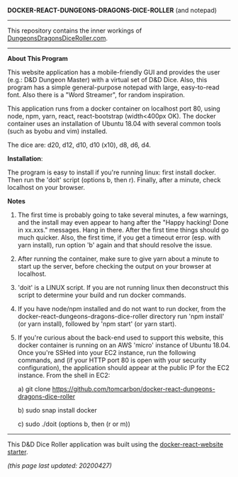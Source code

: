 
**DOCKER-REACT-DUNGEONS-DRAGONS-DICE-ROLLER** (and notepad)

******************************************************************************

This repository contains the inner workings of [DungeonsDragonsDiceRoller.com](https://dungeonsdragonsdiceroller.com). 

******************************************************************************

**About This Program**

This website application has a mobile-friendly GUI and provides the user (e.g.: D&D Dungeon Master) with a virtual set of D&D Dice. Also, this program has a simple general-purpose notepad with large, easy-to-read font. Also there is a "Word Streamer", for random inspiration.

This application runs from a docker container on localhost port 80, using node, npm, yarn, react, react-bootstrap (width<400px OK). The docker container uses an installation of Ubuntu 18.04 with several common tools (such as byobu and vim) installed. 

The dice are: d20, d12, d10, d10 (x10), d8, d6, d4.

**Installation**: 

The program is easy to install if you're running linux: first install docker. Then run the 'doit' script (options b, then r). Finally, after a minute, check localhost on your browser.

**Notes**
1) The first time is probably going to take several minutes, a few warnings, and the install may even appear to hang after the "Happy hacking! Done in xx.xxs." messages. Hang in there. After the first time things should go much quicker. Also, the first time, if you get a timeout error (esp. with yarn install), run option 'b' again and that should resolve the issue.
2) After running the container, make sure to give yarn about a minute to start up the server, before checking the output on your browser at localhost.
3) 'doit' is a LINUX script. If you are not running linux then deconstruct this script to determine your build and run docker commands. 
4) If you have node/npm installed and do not want to run docker, from the docker-react-dungeons-dragons-dice-roller directory run 'npm install' (or yarn install), followed by 'npm start' (or yarn start).
5) If you're curious about the back-end used to support this website, this docker container is running on an AWS 'micro' instance of Ubuntu 18.04. Once you're SSHed into your EC2 instance, run the following commands, and (if your HTTP port 80 is open with your security configuration), the application should appear at the public IP for the EC2 instance. From the shell in EC2:

     a) git clone https://github.com/tomcarbon/docker-react-dungeons-dragons-dice-roller

     b) sudo snap install docker

     c) sudo ./doit (options b, then (r or m))

************************************************

This D&D Dice Roller application was built using the [docker-react-website starter](https://github.com/tomcarbon/docker-react-website-starter).

*(this page last updated: 20200427)*

